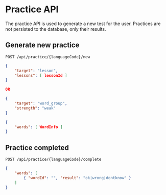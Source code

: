 # Practice API

The practice API is used to generate a new test for the user. Practices are not persisted to the database, only their results.

## Generate new practice
```
POST /api/practice/{languageCode}/new
```

```json
{
	"target": "lesson",
	"lessons": [ lessonId ]
}

OR

{
	"target": "word_group",
	"strength": "weak"
}
```

```json
{
	"words": [ WordInfo ]
}
```

## Practice completed
```
POST /api/practice/{languageCode}/complete
```

```json
{
	"words": [
		{ "wordId": "", "result": "ok|wrong|dontknow" }
	]
}
```